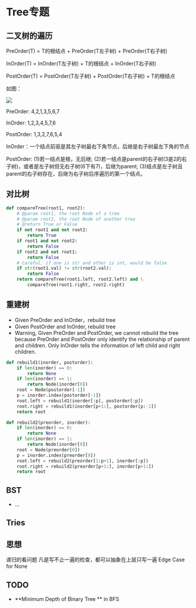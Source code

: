 # Tree专题
## 二叉树的遍历
PreOrder(T) = T的根结点 + PreOrder(T左子树) + PreOrder(T右子树)

InOrder(T) = InOrder(T左子树) + T的根结点 + InOrder(T右子树)

PostOrder(T) = PostOrder(T左子树) + PostOrder(T右子树) + T的根结点

如图：

![](http://i.imgur.com/u8y6ABf.png)

PreOrder: 4,2,1,3,5,6,7

InOrder: 1,2,3,4,5,7,6

PostOrder: 1,3,2,7,6,5,4

InOrder：一个结点前驱是其左子树最右下角节点，后继是右子树最左下角的节点

PostOrder:
(1)若一结点是根，无后继;
(2)若一结点是parent的右子树(3是2的右子树)，或者是左子树但无右子树(6下有7)，后继为parent;
(3)结点是左子树且parent的右子树存在，后继为右子树后序遍历的第一个结点。

## 对比树
``` python
def compareTree(root1, root2):
    # @param root1, the root Node of a tree
    # @param root2, the root Node of another tree
    # @return True or False
    if not root1 and not root2:
        return True
    if root1 and not root2:
        return False
    if root2 and not root1:
        return False
    # Careful, if one is str and other is int, would be false
    if str(root1.val) != str(root2.val):
        return False
    return compareTree(root1.left, root2.left) and \
        compareTree(root1.right, root2.right)


```
## 重建树
+ Given PreOrder and InOrder，rebuild tree
+ Given PostOrder and InOrder, rebuild tree
+ Warning, Given PreOrder and PostOrder, we cannot rebuild the tree because PreOrder and PostOrder only identify the relationship of parent and children. Only InOrder tells the information of left child and right children.

``` python
def rebuild1(inorder, postorder):
    if len(inorder) == 0:
        return None
    if len(inorder) == 1:
        return Node(inorder[0])
    root = Node(postorder[-1])
    p = inorder.index(postorder[-1])
    root.left = rebuild1(inorder[:p], postorder[:p])
    root.right = rebuild1(inorder[p+1:], postorder[p:-1])
    return root
```

``` python
def rebuild2(preorder, inorder):
    if len(inorder) == 0:
        return None
    if len(inorder) == 1:
        return Node(inorder[0])
    root = Node(preorder[0])
    p = inorder.index(preorder[0])
    root.left = rebuild2(preorder[1:p+1], inorder[:p])
    root.right = rebuild2(preorder[p+1:], inorder[p+1:])
    return root

```

## BST
+ ...

## Tries


## 思想
递归的看问题
凡是写不止一遍的检查，都可以抽象在上层只写一遍
Edge Case for None

## TODO
+ **Minimum Depth of Binary Tree ** in BFS
